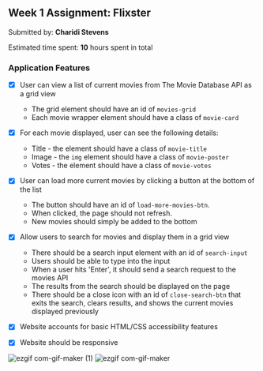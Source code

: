 ## Week 1 Assignment: Flixster

Submitted by: **Charidi Stevens**

Estimated time spent: **10** hours spent in total

### Application Features

- [x] User can view a list of current movies from The Movie Database API as a grid view
  - The grid element should have an id of `movies-grid`
  - Each movie wrapper element should have a class of `movie-card`
- [x] For each movie displayed, user can see the following details:
  - Title - the element should have a class of `movie-title`
  - Image - the `img` element should have a class of `movie-poster`
  - Votes - the element should have a class of `movie-votes`
- [x] User can load more current movies by clicking a button at the bottom of the list
  - The button should have an id of `load-more-movies-btn`.
  - When clicked, the page should not refresh.
  - New movies should simply be added to the bottom
- [x] Allow users to search for movies and display them in a grid view
  - There should be a search input element with an id of `search-input`
  - Users should be able to type into the input
  - When a user hits 'Enter', it should send a search request to the movies API
  - The results from the search should be displayed on the page
  - There should be a close icon with an id of `close-search-btn` that exits the search, clears results, and shows the current movies displayed previously
- [x] Website accounts for basic HTML/CSS accessibility features
- [x] Website should be responsive


![ezgif com-gif-maker (1)](https://user-images.githubusercontent.com/92543813/176782231-c84c2797-cf99-4103-8f2a-22c183cdb960.gif)
![ezgif com-gif-maker](https://user-images.githubusercontent.com/92543813/176782252-06af6913-3325-4112-9fcb-ce8f56ddf199.gif)



